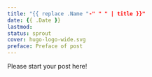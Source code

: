 ```yaml
---
title: "{{ replace .Name "-" " " | title }}"
date: {{ .Date }}
lastmod: 
status: sprout
cover: hugo-logo-wide.svg
preface: Preface of post
---
```

<!-- status: sprout, bloom, mature (completion: sprout < bloom < mature ) -->

Please start your post here!